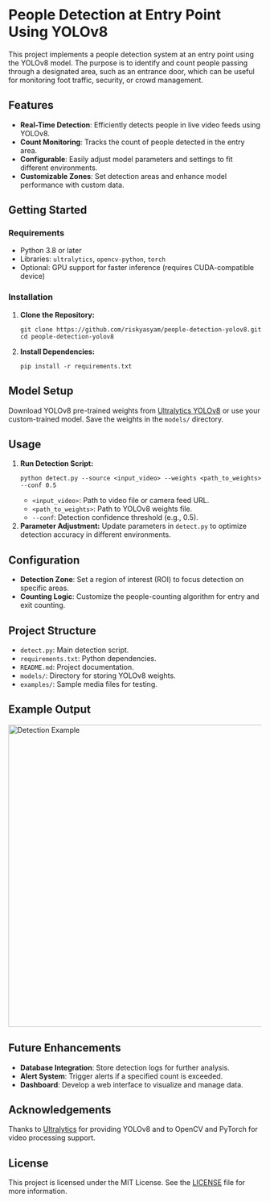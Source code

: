 <!DOCTYPE html>
<html lang="en">
<body>
  <h1>People Detection at Entry Point Using YOLOv8</h1>
  <p>This project implements a people detection system at an entry point using the YOLOv8 model. The purpose is to identify and count people passing through a designated area, such as an entrance door, which can be useful for monitoring foot traffic, security, or crowd management.</p>

  <h2>Features</h2>
  <ul>
    <li><strong>Real-Time Detection</strong>: Efficiently detects people in live video feeds using YOLOv8.</li>
    <li><strong>Count Monitoring</strong>: Tracks the count of people detected in the entry area.</li>
    <li><strong>Configurable</strong>: Easily adjust model parameters and settings to fit different environments.</li>
    <li><strong>Customizable Zones</strong>: Set detection areas and enhance model performance with custom data.</li>
  </ul>

  <h2>Getting Started</h2>
  <h3>Requirements</h3>
  <ul>
    <li>Python 3.8 or later</li>
    <li>Libraries: <code>ultralytics</code>, <code>opencv-python</code>, <code>torch</code></li>
    <li>Optional: GPU support for faster inference (requires CUDA-compatible device)</li>
  </ul>

  <h3>Installation</h3>
  <ol>
    <li><strong>Clone the Repository:</strong>
      <pre><code>git clone https://github.com/riskyasyam/people-detection-yolov8.git
cd people-detection-yolov8</code></pre>
    </li>
    <li><strong>Install Dependencies:</strong>
      <pre><code>pip install -r requirements.txt</code></pre>
    </li>
  </ol>

  <h2>Model Setup</h2>
  <p>Download YOLOv8 pre-trained weights from <a href="https://github.com/ultralytics/ultralytics">Ultralytics YOLOv8</a> or use your custom-trained model. Save the weights in the <code>models/</code> directory.</p>

  <h2>Usage</h2>
  <ol>
    <li><strong>Run Detection Script:</strong>
      <pre><code>python detect.py --source &lt;input_video&gt; --weights &lt;path_to_weights&gt; --conf 0.5</code></pre>
      <ul>
        <li><code>&lt;input_video&gt;</code>: Path to video file or camera feed URL.</li>
        <li><code>&lt;path_to_weights&gt;</code>: Path to YOLOv8 weights file.</li>
        <li><code>--conf</code>: Detection confidence threshold (e.g., 0.5).</li>
      </ul>
    </li>
    <li><strong>Parameter Adjustment:</strong> Update parameters in <code>detect.py</code> to optimize detection accuracy in different environments.</li>
  </ol>

  <h2>Configuration</h2>
  <ul>
    <li><strong>Detection Zone</strong>: Set a region of interest (ROI) to focus detection on specific areas.</li>
    <li><strong>Counting Logic</strong>: Customize the people-counting algorithm for entry and exit counting.</li>
  </ul>

  <h2>Project Structure</h2>
  <ul>
    <li><code>detect.py</code>: Main detection script.</li>
    <li><code>requirements.txt</code>: Python dependencies.</li>
    <li><code>README.md</code>: Project documentation.</li>
    <li><code>models/</code>: Directory for storing YOLOv8 weights.</li>
    <li><code>examples/</code>: Sample media files for testing.</li>
  </ul>

  <h2>Example Output</h2>
  <div class="image-container">
    <img src="examples/detection_screenshot.png" alt="Detection Example" width="600">
  </div>

  <h2>Future Enhancements</h2>
  <ul>
    <li><strong>Database Integration</strong>: Store detection logs for further analysis.</li>
    <li><strong>Alert System</strong>: Trigger alerts if a specified count is exceeded.</li>
    <li><strong>Dashboard</strong>: Develop a web interface to visualize and manage data.</li>
  </ul>

  <h2>Acknowledgements</h2>
  <p>Thanks to <a href="https://github.com/ultralytics/ultralytics">Ultralytics</a> for providing YOLOv8 and to OpenCV and PyTorch for video processing support.</p>

  <h2>License</h2>
  <p>This project is licensed under the MIT License. See the <a href="LICENSE">LICENSE</a> file for more information.</p>
</body>
</html>
